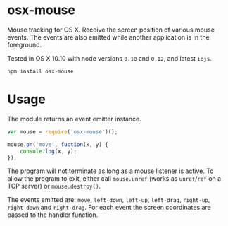 # osx-mouse

Mouse tracking for OS X. Receive the screen position of various mouse events. The events are also emitted while another application is in the foreground.

Tested in OS X 10.10 with node versions `0.10` and `0.12`, and latest `iojs`.

	npm install osx-mouse

# Usage

The module returns an event emitter instance.

```javascript
var mouse = require('osx-mouse')();

mouse.on('move', fuction(x, y) {
	console.log(x, y);
});
```

The program will not terminate as long as a mouse listener is active. To allow the program to exit, either call `mouse.unref` (works as `unref`/`ref` on a TCP server) or `mouse.destroy()`.

The events emitted are: `move`, `left-down`, `left-up`, `left-drag`, `right-up`, `right-down` and `right-drag`. For each event the screen coordinates are passed to the handler function.
